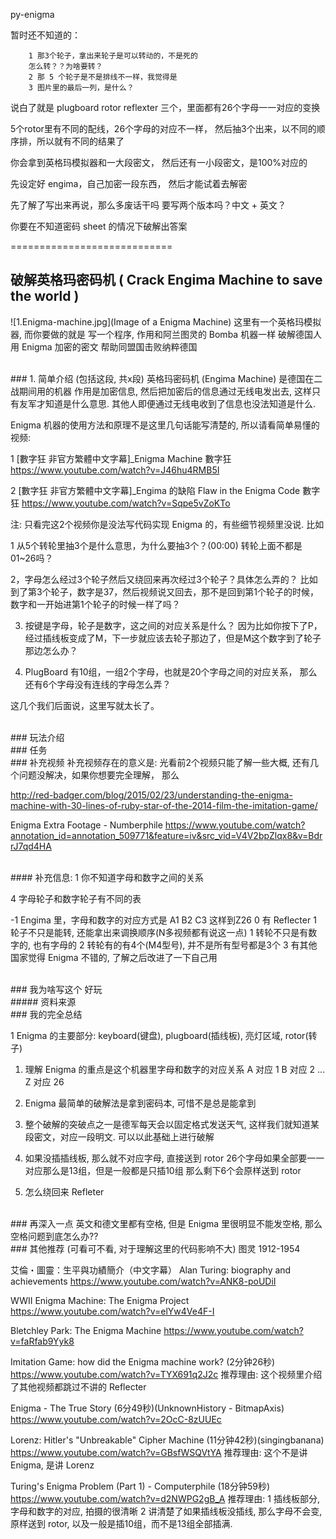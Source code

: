 
py-enigma




暂时还不知道的：


        1 那3个轮子，拿出来轮子是可以转动的，不是死的
        怎么转？？为啥要转？
        2 那 5 个轮子是不是排线不一样，我觉得是
        3 图片里的最后一列，是什么？






说白了就是 plugboard  rotor  reflexter 三个，里面都有26个字母一一对应的变换

5个rotor里有不同的配线，26个字母的对应不一样，
然后抽3个出来，以不同的顺序排，所以就有不同的结果了


你会拿到英格玛模拟器和一大段密文，
然后还有一小段密文，是100%对应的


先设定好 engima，自己加密一段东西，
然后才能试着去解密


先了解了写出来再说，那么多废话干吗
要写两个版本吗？中文 + 英文？


你要在不知道密码 sheet 的情况下破解出答案



============================

## 破解英格玛密码机 ( Crack Engima Machine to save the world )
![1.Enigma-machine.jpg](Image of a Enigma Machine)
这里有一个英格玛模拟器,
而你要做的就是 写一个程序, 作用和阿兰图灵的 Bomba 机器一样
破解德国人用 Enigma 加密的密文
帮助同盟国击败纳粹德国


<br/>
### 1. 简单介绍 (包括这段, 共x段)
英格玛密码机 (Engima Machine) 是德国在二战期间用的机器
作用是加密信息, 然后把加密后的信息通过无线电发出去,
这样只有友军才知道是什么意思.
其他人即便通过无线电收到了信息也没法知道是什么.

Enigma 机器的使用方法和原理不是这里几句话能写清楚的,
所以请看简单易懂的视频:

1 [數字狂 非官方繁體中文字幕]_Enigma Machine 數字狂
https://www.youtube.com/watch?v=J46hu4RMB5I

2 [數字狂 非官方繁體中文字幕]_Engima 的缺陷 Flaw in the Enigma Code 數字狂
https://www.youtube.com/watch?v=Sqpe5vZoKTo

注: 只看完这2个视频你是没法写代码实现 Enigma 的，有些细节视频里没说.
比如

1 从5个转轮里抽3个是什么意思，为什么要抽3个？(00:00)
转轮上面不都是01~26吗？

2，字母怎么经过3个轮子然后又绕回来再次经过3个轮子？具体怎么弄的？
比如到了第3个轮子，数字是37，然后视频说又回去，那不是回到第1个轮子的时候，数字和一开始进第1个轮子的时候一样了吗？

3. 按键是字母，轮子是数字，这之间的对应关系是什么？
因为比如你按下了P，经过插线板变成了M，下一步就应该去轮子那边了，但是M这个数字到了轮子那边怎么办？

4. PlugBoard 有10组，一组2个字母，也就是20个字母之间的对应关系，
那么还有6个字母没有连线的字母怎么弄？

这几个我们后面说，这里写就太长了。

<br/>
### 玩法介绍



<br/>
### 任务


<br/>
### 补充视频
补充视频存在的意义是:
光看前2个视频只能了解一些大概, 还有几个问题没解决，如果你想要完全理解，
那么

http://red-badger.com/blog/2015/02/23/understanding-the-enigma-machine-with-30-lines-of-ruby-star-of-the-2014-film-the-imitation-game/


Enigma Extra Footage - Numberphile
https://www.youtube.com/watch?annotation_id=annotation_509771&feature=iv&src_vid=V4V2bpZlqx8&v=BdrrJ7qd4HA

<br/>
#### 补充信息:
1 你不知道字母和数字之间的关系




4 字母轮子和数字轮子有不同的表


-1 Engima 里，字母和数字的对应方式是 A1 B2 C3 这样到Z26
0 有 Reflecter
1 轮子不只是能转, 还能拿出来调换顺序(N多视频都有说这一点)
1 转轮不只是有数字的, 也有字母的
2 转轮有的有4个(M4型号), 并不是所有型号都是3个
3 有其他国家觉得 Enigma 不错的, 了解之后改进了一下自己用


<br/>
### 我为啥写这个
好玩



<br/>
##### 资料来源





<br/>
### 我的完全总结

1 Enigma 的主要部分: keyboard(键盘), plugboard(插线板), 亮灯区域, rotor(转子)

1. 理解 Enigma 的重点是这个机器里字母和数字的对应关系
A 对应 1
B 对应 2
...
Z 对应 26


2. Enigma 最简单的破解法是拿到密码本, 可惜不是总是能拿到

3. 整个破解的突破点之一是德军每天会以固定格式发送天气,
这样我们就知道某段密文，对应一段明文. 可以以此基础上进行破解

4. 如果没插插线板, 那么就不对应字母, 直接送到 rotor
26个字母如果全部要一一对应那么是13组，但是一般都是只插10组
那么剩下6个会原样送到 rotor

5. 怎么绕回来 Refleter

<br/>
### 再深入一点
英文和德文里都有空格, 但是 Enigma 里很明显不能发空格,
那么空格问题到底怎么办??



<br/>
### 其他推荐 (可看可不看, 对于理解这里的代码影响不大)
图灵 1912-1954



艾倫・圖靈：生平與功績簡介（中文字幕） Alan Turing: biography and achievements
https://www.youtube.com/watch?v=ANK8-poUDiI

WWII Enigma Machine: The Enigma Project
https://www.youtube.com/watch?v=elYw4Ve4F-I


Bletchley Park: The Enigma Machine
https://www.youtube.com/watch?v=faRfab9Yyk8


Imitation Game: how did the Enigma machine work?  (2分钟26秒)
https://www.youtube.com/watch?v=TYX691q2J2c
推荐理由: 这个视频里介绍了其他视频都跳过不讲的 Reflecter


Enigma - The True Story (6分49秒)(UnknownHistory - BitmapAxis)
https://www.youtube.com/watch?v=2OcC-8zUUEc


Lorenz: Hitler's "Unbreakable" Cipher Machine (11分钟42秒)(singingbanana)
https://www.youtube.com/watch?v=GBsfWSQVtYA
推荐理由: 这个不是讲 Enigma, 是讲 Lorenz



Turing's Enigma Problem (Part 1) - Computerphile (18分钟59秒)
https://www.youtube.com/watch?v=d2NWPG2gB_A
推荐理由:
1 插线板部分, 字母和数字的对应, 拍摄的很清晰
2 讲清楚了如果插线板没插线, 那么字母不会变, 原样送到 rotor, 以及一般是插10组，而不是13组全部插满.













